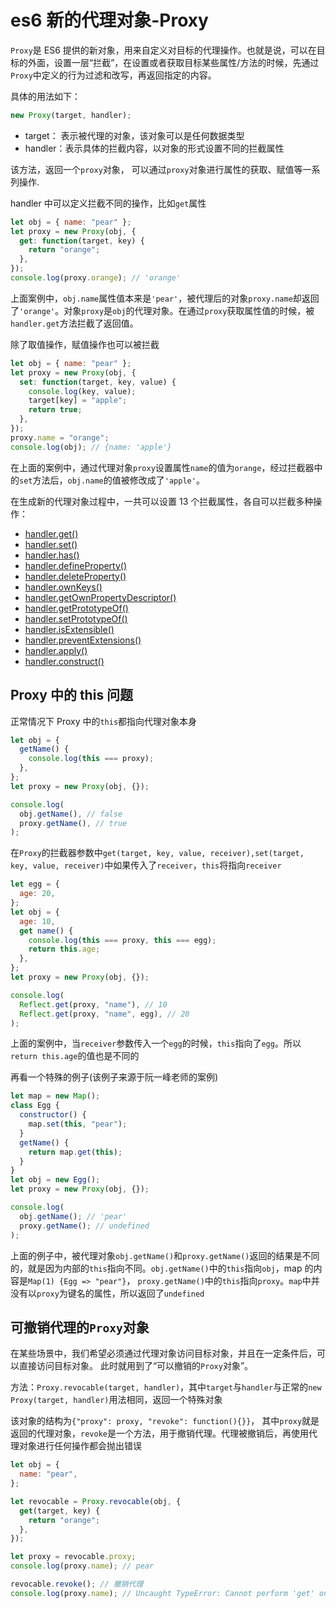 <!-- Date: 2018-07-12 19:31:21 -->

# es6 新的代理对象-Proxy

`Proxy`是 ES6 提供的新对象，用来自定义对目标的代理操作。也就是说，可以在目标的外面，设置一层“拦截”，在设置或者获取目标某些属性/方法的时候，先通过`Proxy`中定义的行为过滤和改写，再返回指定的内容。

具体的用法如下：

```js
new Proxy(target, handler);
```

- target： 表示被代理的对象，该对象可以是任何数据类型
- handler：表示具体的拦截内容，以对象的形式设置不同的拦截属性

该方法，返回一个`proxy`对象， 可以通过`proxy`对象进行属性的获取、赋值等一系列操作.

handler 中可以定义拦截不同的操作，比如`get`属性

```js
let obj = { name: "pear" };
let proxy = new Proxy(obj, {
  get: function(target, key) {
    return "orange";
  },
});
console.log(proxy.orange); // 'orange'
```

上面案例中，`obj.name`属性值本来是`'pear'`，被代理后的对象`proxy.name`却返回了`'orange'`。对象`proxy`是`obj`的代理对象。在通过`proxy`获取属性值的时候，被`handler.get`方法拦截了返回值。

除了取值操作，赋值操作也可以被拦截

```js
let obj = { name: "pear" };
let proxy = new Proxy(obj, {
  set: function(target, key, value) {
    console.log(key, value);
    target[key] = "apple";
    return true;
  },
});
proxy.name = "orange";
console.log(obj); // {name: 'apple'}
```

在上面的案例中，通过代理对象`proxy`设置属性`name`的值为`orange`，经过拦截器中的`set`方法后，`obj.name`的值被修改成了`'apple'`。

在生成新的代理对象过程中，一共可以设置 13 个拦截属性，各自可以拦截多种操作：

- [handler.get()](../es6-proxy-get)
- [handler.set()](../es6-proxy-set)
- [handler.has()](../es6-proxy-has)
- [handler.defineProperty()](../es6-proxy-define-property)
- [handler.deleteProperty()](../es6-proxy-delete-property)
- [handler.ownKeys()](../es6-proxy-own-keys)
- [handler.getOwnPropertyDescriptor()](../es6-proxy-get-own-property-descriptor)
- [handler.getPrototypeOf()](../es6-proxy-get-prototype-of)
- [handler.setPrototypeOf()](../es6-proxy-set-prototype-of)
- [handler.isExtensible()](../es6-proxy-is-extensible)
- [handler.preventExtensions()](../es6-proxy-prevent-extensions)
- [handler.apply()](../es6-proxy-apply)
- [handler.construct()](../es6-proxy-construct)

## Proxy 中的 this 问题

正常情况下 Proxy 中的`this`都指向代理对象本身

```js
let obj = {
  getName() {
    console.log(this === proxy);
  },
};
let proxy = new Proxy(obj, {});

console.log(
  obj.getName(), // false
  proxy.getName(), // true
);
```

在`Proxy`的拦截器参数中`get(target, key, value, receiver),set(target, key, value, receiver)`中如果传入了`receiver`，`this`将指向`receiver`

```js
let egg = {
  age: 20,
};
let obj = {
  age: 10,
  get name() {
    console.log(this === proxy, this === egg);
    return this.age;
  },
};
let proxy = new Proxy(obj, {});

console.log(
  Reflect.get(proxy, "name"), // 10
  Reflect.get(proxy, "name", egg), // 20
);
```

上面的案例中，当`receiver`参数传入一个`egg`的时候，`this`指向了`egg`。所以`return this.age`的值也是不同的

再看一个特殊的例子(该例子来源于阮一峰老师的案例)

```js
let map = new Map();
class Egg {
  constructor() {
    map.set(this, "pear");
  }
  getName() {
    return map.get(this);
  }
}
let obj = new Egg();
let proxy = new Proxy(obj, {});

console.log(
  obj.getName(); // 'pear'
  proxy.getName(); // undefined
);
```

上面的例子中，被代理对象`obj.getName()`和`proxy.getName()`返回的结果是不同的，就是因为内部的`this`指向不同。`obj.getName()`中的`this`指向`obj`，map 的内容是`Map(1) {Egg => "pear"}`， `proxy.getName()`中的`this`指向`proxy`。`map`中并没有以`proxy`为键名的属性，所以返回了`undefined`

## 可撤销代理的`Proxy`对象

在某些场景中，我们希望必须通过代理对象访问目标对象，并且在一定条件后，可以直接访问目标对象。 此时就用到了“可以撤销的`Proxy`对象”。

方法：`Proxy.revocable(target, handler)`，其中`target`与`handler`与正常的`new Proxy(target, handler)`用法相同，返回一个特殊对象

该对象的结构为`{"proxy": proxy, "revoke": function(){}}`， 其中`proxy`就是返回的代理对象，`revoke`是一个方法，用于撤销代理。代理被撤销后，再使用代理对象进行任何操作都会抛出错误

```js
let obj = {
  name: "pear",
};

let revocable = Proxy.revocable(obj, {
  get(target, key) {
    return "orange";
  },
});

let proxy = revocable.proxy;
console.log(proxy.name); // pear

revocable.revoke(); // 撤销代理
console.log(proxy.name); // Uncaught TypeError: Cannot perform 'get' on a proxy that has been revoked
```
